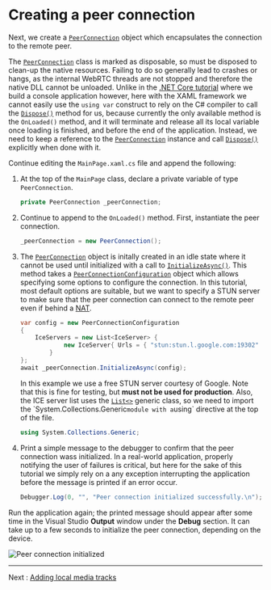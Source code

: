 # Creating a peer connection

Next, we create a [`PeerConnection`](xref:Microsoft.MixedReality.WebRTC.PeerConnection) object which encapsulates the connection to the remote peer.

The [`PeerConnection`](xref:Microsoft.MixedReality.WebRTC.PeerConnection) class is marked as disposable, so must be disposed to clean-up the native resources. Failing to do so generally lead to crashes or hangs, as the internal WebRTC threads are not stopped and therefore the native DLL cannot be unloaded. Unlike in the [.NET Core tutorial](helloworld-cs-peerconnection-core3.md) where we build a console application however, here with the XAML framework we cannot easily use the `using var` construct to rely on the C# compiler to call the [`Dispose()`](xref:System.IDisposable.Dispose) method for us, because currently the only available method is the `OnLoaded()` method, and it will terminate and release all its local variable once loading is finished, and before the end of the application. Instead, we need to keep a reference to the [`PeerConnection`](xref:Microsoft.MixedReality.WebRTC.PeerConnection) instance and call [`Dispose()`](xref:System.IDisposable.Dispose) explicitly when done with it.

Continue editing the `MainPage.xaml.cs` file and append the following:

1. At the top of the `MainPage` class, declare a private variable of type `PeerConnection`.
   ```cs
   private PeerConnection _peerConnection;
   ```

2. Continue to append to the `OnLoaded()` method. First, instantiate the peer connection.
   ```cs
   _peerConnection = new PeerConnection();
   ```

3. The [`PeerConnection`](xref:Microsoft.MixedReality.WebRTC.PeerConnection) object is initally created in an idle state where it cannot be used until initialized with a call to [`InitializeAsync()`](xref:Microsoft.MixedReality.WebRTC.PeerConnection.InitializeAsync(Microsoft.MixedReality.WebRTC.PeerConnectionConfiguration,CancellationToken)). This method takes a [`PeerConnectionConfiguration`](xref:Microsoft.MixedReality.WebRTC.PeerConnectionConfiguration) object which allows specifying some options to configure the connection. In this tutorial, most default options are suitable, but we want to specify a STUN server to make sure that the peer connection can connect to the remote peer even if behind a [NAT](https://en.wikipedia.org/wiki/Network_address_translation).
   ```cs
   var config = new PeerConnectionConfiguration
   {
       IceServers = new List<IceServer> {
               new IceServer{ Urls = { "stun:stun.l.google.com:19302" } }
           }
   };
   await _peerConnection.InitializeAsync(config);
   ```
   In this example we use a free STUN server courtesy of Google. Note that this is fine for testing, but **must not be used for production**. Also, the ICE server list uses the [`List<>`](xref:System.Collections.Generic.List`1) generic class, so we need to import the `System.Collections.Generic` module with a `using` directive at the top of the file.
   ```cs
   using System.Collections.Generic;
   ```

4. Print a simple message to the debugger to confirm that the peer connection wass initialized. In a real-world application, properly notifying the user of failures is critical, but here for the sake of this tutorial we simply rely on a any exception interrupting the application before the message is printed if an error occur.
    ```cs
   Debugger.Log(0, "", "Peer connection initialized successfully.\n");
   ```

Run the application again; the printed message should appear after some time in the Visual Studio **Output** window under the **Debug** section. It can take up to a few seconds to initialize the peer connection, depending on the device.

![Peer connection initialized](cs-uwp11.png)

----

Next : [Adding local media tracks](helloworld-cs-mediatracks-uwp.md)
